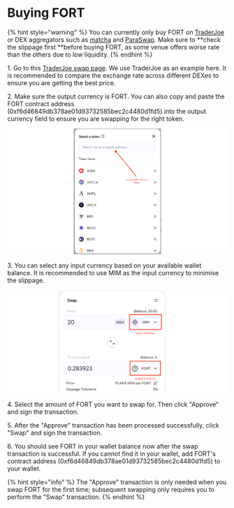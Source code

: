 # Buying FORT



{% hint style="warning" %}
You can currently only buy FORT on [TraderJoe](https://traderjoexyz.com/#/trade?inputCurrency=0x130966628846BFd36ff31a822705796e8cb8C18D\&outputCurrency=0xf6d46849DB378AE01D93732585BEc2C4480D1fD5) or DEX aggregators such as [matcha](https://matcha.xyz) and [ParaSwap](https://paraswap.io/#/?network=avalanche). Make sure to **check the slippage first **before buying FORT, as some venue offers worse rate than the others due to low liquidity.
{% endhint %}

1\. Go to this [TraderJoe swap page](https://traderjoexyz.com/#/trade?inputCurrency=0x130966628846BFd36ff31a822705796e8cb8C18D\&outputCurrency=0xf6d46849DB378AE01D93732585BEc2C4480D1fD5). We use TraderJoe as an example here. It is recommended to compare the exchange rate across different DEXes to ensure you are getting the best price.

2\. Make sure the output currency is FORT. You can also copy and paste the FORT contract address (0xf6d46849db378ae01d93732585bec2c4480d1fd5) into the output currency field to ensure you are swapping for the right token.

![Paste FORT contract address](<../.gitbook/assets/image (1).png>)

3\. You can select any input currency based on your available wallet balance. It is recommended to use MIM as the input currency to minimise the slippage.

![Make sure the output currency is FORT](<../.gitbook/assets/image (10).png>)

4\. Select the amount of FORT you want to swap for. Then click "Approve" and sign the transaction.

5\. After the "Approve" transaction has been processed successfully, click "Swap" and sign the transaction.

6\. You should see FORT in your wallet balance now after the swap transaction is successful. If you cannot find it in your wallet, add FORT's contract address (0xf6d46849db378ae01d93732585bec2c4480d1fd5) to your wallet.

{% hint style="info" %}
The "Approve" transaction is only needed when you swap FORT for the first time; subsequent swapping only requires you to perform the "Swap" transaction.
{% endhint %}
